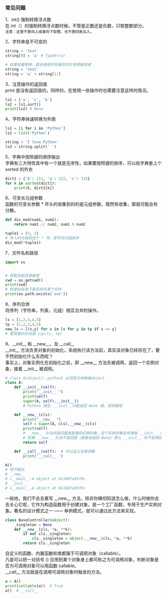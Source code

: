 
### 常见问题
1、int() 强制转换浮点数     
在 int（）的强制转换浮点数时候，不管是正数还是负数，只取整数部分。  
`注意：这里不是向上或者向下取整，也不是四舍五入。`

2、字符串是不可变的  
```python
string = 'test'
string[0] = 'a' # TypeError

# 如果非要修改，联合使用字符串的切片和拼接完成
string = 'test'
string = 'a' + string[1:]
```

3、注意操作的返回值  
print 是没有返回值的，同样的，在使用一些操作时也需要注意这样的情况。  
```python
ls1 = ['a', 'c', 'b']
ls2 = ls1.sort()
print(ls2) # None
```

4、字符串快速转换为列表  
```python
ls1 = [i for i in 'Python']
ls2 = list('Python')

string = 'I love Python'
ls3 = string.split(' ')
```

5、字典中按照键的顺序输出  
字典有三大特性其中有一个就是无序性，如果要按照键的排序，可以给字典套上个 sorted 的外衣  
```python
dict1 = {'b': 111, 'a': 212, 'c': 333}
for k in sorted(dict1):
	print(k, dict1[k])
```

6、可变长元组参数  
函数的可变长参数 * 开头的收集到的的是元组参数，既然有收集，那就可能会有分散。  
```python
def div_mod(num1, num2):
	return num1 // num2, num1 % num2

tuple1 = (3, 2)
# 传入的元组前加个 * 号，即可将元组拆开
div_mod(*tuple1)
```

7、文件名和路径  
```python
import os


# 获取当前目录路径
cwd = os.getcwd()
print(cwd)
# 检查该目录下是否存在某个文件
print(os.path.exists('xxx'))
```

8、序列合体   
将序列（字符串，列表，元组）相互合并的操作。
```python
ls = [1,2,3,4,5]
tp = (1,2,3,4,5)
new_ls = [(x,y) for x in ls for y in tp if x == y]
# 更简便的办法是 zip(ls, tp)
```

9、\_\_init\_\_ 和 \_\_new\_\_，及 \_\_call\_\_  
\_\_init\_\_ 方法负责对象的初始化，系统执行该方法前，其实该对象已经存在了，要不然初始化什么东西呢？  
事实上，对象实例化在初始化之前，即 \_\_new\_\_ 方法先被调用，返回一个实例对象，接着 \_\_init\_\_ 被调用。  
```python
# class A(object): python2 必须显示地继承object
class A:
    def __init__(self):
	    print("__init__ ")
	    print(self)
	    super(A, self).__init__()
	    # Python 规定，__init__只能返回 None 值，否则报错

	def __new__(cls):
	    print("__new__ ")
	    self = super(A, cls).__new__(cls)
	    print(self)
	    # __new__ 方法的返回值就是类的实例对象，这个实例对象会传递给 __init__ 方法中定义的 self 参数，以便实例对象可以被正确地初始化
	    # 如果 __new__ 方法不返回值（或者说返回 None）那么 __init__ 将不会得到调用（因为实例对象都没创建出来）
	    return self

    def __call__(self):  # 可以定义任意参数
        print('__call__ ')

A() 
# 依次输出
# __new__ 
# <__main__.A object at 0x1007a95f8>
# __init__ 
# <__main__.A object at 0x1007a95f8>
```
一般地，我们不会去重写 \_\_new\_\_ 方法，除非你确切知道怎么做，什么时候你会去关心它呢，它作为构造函数用于创建对象，是一个工厂函数，专用于生产实例对象。著名的设计模式之一 —— 单例模式，就可以通过此方法来实现。  
```python
class BaseController(object):
    _singleton = None
    def __new__(cls, *a, **k):
        if not cls._singleton:
            cls._singleton = object.__new__(cls, *a, **k)
        return cls._singleton
```
自定义的函数、内置函数和类都属于可调用对象（callable）。  
凡是可以把一对括号 () 应用到某个对象身上都可称之为可调用对象，判断对象是否为可调用对象可以用函数 callable。  
\_\_call\_\_ 方法就是在调用可调用对象时触发的方法。  
```python
a = A()
print(callable(a))  # True
a()  # __call__
```
